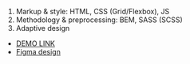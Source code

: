 1. Markup & style: HTML, CSS (Grid/Flexbox), JS
2. Methodology & preprocessing: BEM, SASS (SCSS)
3. Adaptive design
- [DEMO LINK]([https://vladislav-tsymbalist.github.io/My-bike-lending/)
- [Figma design](https://www.figma.com/file/NZQAIydtHo5QkINyGLHNcq/BIKE-New-Version?node-id=0%3A1&t=3vv8zIWKHSe7MtRP-0) 

